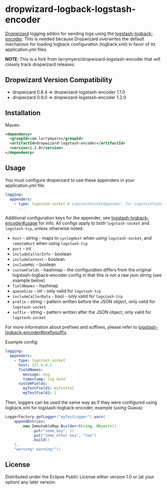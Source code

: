 # dropwizard-logback-logstash-encoder

[Dropwizard](http://dropwizard.io/) logging addon for sending logs using the [logstash-logback-encoder](https://github.com/logstash/logstash-logback-encoder). 
This is needed because Dropwizard overwrites the default mechanism for loading logback configuration (logback.xml) in favor of its application.yml files.

**NOTE**: This is a fork from larrymyers/dropwizard-logstash-encoder that will closely track dropwizard releases.

## Dropwizard Version Compatibility

* dropwizard 0.8.4 => dropwizard-logstash-encoder 1.1.0
* dropwizard 0.9.0 => dropwizard-logstash-encoder 1.2.0

## Installation
Maven:
```xml
<dependency>
  <groupId>com.larrymyers</groupId>
  <artifactId>dropwizard-logstash-encoder</artifactId>
  <version>1.2.0</version>
</dependency>
```

## Usage
You must configure dropwizard to use these appenders in your application.yml file:
```yml
logging:
  appenders:
    - type: logstash-socket # LogstashSocketAppender, for LogstashTcpSocketAppender use logstash-tcp
      ...
```

Additional configuration keys for the appender, see [logstash-logback-encoder#usage](https://github.com/logstash/logstash-logback-encoder/blob/master/README.md#usage) for info. 
All configs apply to both `logstash-socket` and `logstash-tcp`, unless otherwise noted:

* `host` - string - maps to `syslogHost` when using `logstash-socket`, and `remoteHost` when using `logstash-tcp`
* `port` - int
* `includeCallerInfo` - boolean
* `includeContext` - boolean
* `includeMdc` - boolean
* `customFields` - hashmap - the configuration differs from the original logstash-logback-encoder config in that this is not a raw json string (see example below)
* `fieldNames` - hashmap
* `queueSize` - int - only valid for `logstash-tcp`
* `includeCallerData` - bool - only valid for `logstash-tcp`
* `prefix` - string - pattern written before the JSON object, only valid for `logstash-socket`
* `suffix` - string - pattern written after the JSON object, only valid for `logstash-socket`

For more information about prefixes and suffixes, please refer to [logstash-logback-encoder#prefixsuffix](https://github.com/logstash/logstash-logback-encoder/blob/master/README.md#prefixsuffix).

Example config:
```yaml
logging:
  appenders:
    - type: logstash-socket
      host: 127.0.0.1
      fieldNames:
        message: msg
        timestamp: log_date
      customFields:
        myTestField1: myTestVal
        myTestField2: 2
```

Then, loggers can be used the same way as if they were configured using logback.xml for logstash-logback-encoder, example (using Guava):
```java
LoggerFactory.getLogger("myTestLogger").warn(
	appendEntries(
		new ImmutableMap.Builder<String, Object>()
			.put("some_key", 1)
			.put("some_other_key", "two")
			.build()
	),
	"warning! warning!");
```
## License

Distributed under the Eclipse Public License either version 1.0 or (at
your option) any later version.
